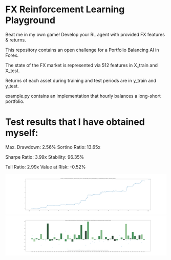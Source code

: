 # FX Reinforcement Learning Playground
Beat me in my own game! Develop your RL agent with provided FX features & returns.

This repository contains an open challenge for a Portfolio Balancing AI in Forex.

The state of the FX market is represented via 512 features in X_train and X_test.

Returns of each asset during training and test periods are in y_train and y_test.

example.py contains an implementation that hourly balances a long-short portfolio.

# Test results that I have obtained myself:
Max. Drawdown: 2.56% 
Sortino Ratio: 13.65x

Sharpe Ratio: 3.99x 
Stability: 96.35% 

Tail Ratio: 2.99x 
Value at Risk: -0.52%

![](annual_return.png)
![](weekly_return.png)
